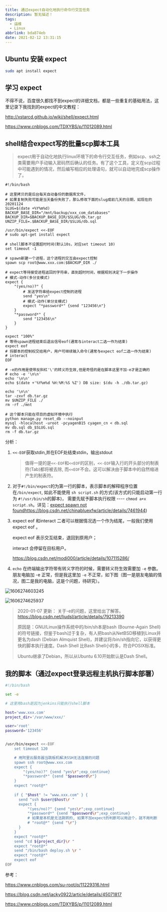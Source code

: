 ```yaml
---
title: 通过expect自动化地执行命令行交互任务
description: 暂无描述！
tags:
  - 运维
  - Linux
abbrlink: bda874eb
date: 2021-02-12 13:31:15
---
```




## Ubuntu 安装 expect

```bash
sudo apt install expect
```



## 学习 expect

不得不说，百度很久都找不到expect的详细文档，都是一些重复的基础用法，这里记录下我找到的expect的中文教程：

http://xstarcd.github.io/wiki/shell/expect.html

https://www.cnblogs.com/TDXYBS/p/11012089.html

## shell结合expect写的批量scp脚本工具

> expect用于自动化地执行linux环境下的命令行交互任务，例如scp、ssh之类需要用户手动输入密码然后确认的任务。有了这个工具，定义在scp过程中可能遇到的情况，然后编写相应的处理语句，就可以自动地完成scp操作了。

```shell
#!/bin/bash

# 这里拷贝的是后台每天自动备份的数据库文件，
# 如果复制失败可能是当天备份失败了，那么修改下面的slug成前几天的日期，如现在的20201124
SLUG=$(date +%Y%m%d)
BACKUP_BASE_DIR="/mnt/backup/xxx_com_databases"
BACKUP_DIR=$BACKUP_BASE_DIR/$SLUG/db.tar.gz
UNZIP_FILE=.$BACKUP_BASE_DIR/$SLUG/db.sql

/usr/bin/expect <<-EOF
# sudo apt-get install expect

# shell脚本不设置超时时间(默认10s，对应set timeout 10)
set timeout -1

# spawn新建一个进程，这个进程的交互由expect控制
spawn scp root@www.xxx.com:$BACKUP_DIR ./

# expect等待接受进程返回的字符串，直到超时时间，根据规则决定下一步操作
# 模式-动作(多分支模式)
expect {
    "(yes/no)?" {
    	# 发送字符串给expect控制的进程
        send "yes\n"
		# 模式-动作(单分支模式)
        expect "*password*" {send "123456\n"}
    }
    "*password*" {
        send "123456\n"
    }
}

expect "100%"
# 等待spawn进程结束后退出信号eof(通常与interact二选一作为结束)
expect eof
# 将脚本的控制权交给用户，用户可继续输入命令(通常与expect eof二选一作为结束)
# interact
EOF

# -e的作用是使带反斜杠'\'的转义符生效,但是奇怪的是在脚本这里不加-e才是正确的
# echo -e '\n\n'
echo '\n\n'
echo $(date +'%Y%m%d %H:%M:%S %Z') DB size: $(du -h ./db.tar.gz)

echo '\n\n'
tar -zxvf db.tar.gz
mv $UNZIP_FILE ./
rm -rf ./mnt

# 这个脚本只能在项目的虚拟环境中执行
python manage.py reset_db --noinput
mysql -hlocalhost -uroot -pcyagenB15 cyagen_cn < db.sql
mv db.sql db_$SLUG.sql
rm -f db.tar.gz
```



分析：

1. `<<-EOF`获取stdin,并在EOF处结束stdin，输出stdout

   > 值得一提的是`<<-EOF`和`<<EOF`的区别，`<<-EOF`输入行的开头部分的制表符(Tab)都将被去除, 而`<<EOF`不会。这可以解决由于脚本中的自然缩进产生的制表符。

2. 对于`#!/bin/expect`的为第一行的脚本，表示脚本的解释程序位置在`/bin/expect`, 如此不能使用 `sh script.sh` 的方式(该方式的只能启动第一行为 `#!/usr/bin/sh`的脚本)， 需要先赋予脚本执行权限 ---- `chmod a+x  script.sh`。详见：[expect spawn not found](https://blog.csdn.net/chinabluexfw/article/details/7461944)https://blog.csdn.net/chinabluexfw/article/details/7461944)

3. expect eof 和interact 二者可以根据情况选一个作为结尾，一般我们使用 expect eof 。

   expect eof 表示交互结束，退回到原用户；

   interact 会停留在目标用户。

   https://blog.csdn.net/modi000/article/details/107115286/

4. `echo` 在终端输出字符带有转义字符的时候，需要转义符生效需要加 `-e` 参数。朋友电脑加 -e 正常，但是我这里加 `-e` 不正常，如下图（图一是朋友电脑的情况，图二是我的电脑，这是个问题，待研究）。

![1606274603245](assets/通过expect自动化地执行命令行交互任务/1606274603245.png)

![1606274625937](assets/通过expect自动化地执行命令行交互任务/1606274625937.png)

> 2020-01-07 更新： 关于-e的问题，这里给出了解答。https://blog.csdn.net/liudsl/article/details/79213390
>
> 原因是：GNU/Linux操作系统中的/bin/sh本是bash (Bourne-Again Shell) 的符号链接，但鉴于bash过于复杂，有人把bash从NetBSD移植到Linux并更名为dash (Debian Almquist Shell)，并建议将/bin/sh指向它，以获得更快的脚本执行速度。Dash Shell 比Bash Shell小的多，符合POSIX标准。
>
> Ubuntu继承了Debian，所以从Ubuntu 6.10开始默认是Dash Shell。





## 我的脚本（通过expect登录远程主机执行脚本部署）

```bash
#!/bin/bash

set -e

# 这里用bash是因为jenkins只能执行shell脚本

host='www.xxx.com'
project_dir='/var/www/xxx/'

user='root'
password='123456'


/usr/bin/expect <<-EOF
    set timeout 120

    # 用阿里云服务器当跳板机解决SSH无法连接的问题
    spawn ssh root@www.xxx.com
    expect {
        "(yes/no)?" {send "yes\r";exp_continue}
        "*password*" {send "$password\r"}
    }
    expect "root@*"
	
    if { "$host" != "www.xxx.com" } {
      send "ssh $user@$host\r "
      expect {
          "(yes/no)?" {send "yes\r";exp_continue}
          "*password*" {send "$password\r";exp_continue}
          # 如果是本机是无法跳转的, 如果不加expect的判断可以用这个，就不用判断
          # "root@*" {send "\r"}
      }
    }
    expect "root@*"
    send "cd ${project_dir}\r "
    expect "root@*"
    send "/bin/bash deploy.sh \r "
    expect "root@*"
    expect eof
EOF
```





参考：

https://www.cnblogs.com/su-root/p/11229316.html

https://blog.csdn.net/jacky0922/article/details/45071817

https://www.cnblogs.com/TDXYBS/p/11012089.html